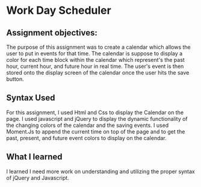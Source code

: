 # Work Day Scheduler



## Assignment objectives:

The purpose of this assignment was  to create  a calendar  which allows the user to put in events for that time. The calendar is suppose to display a color for each time block within the calendar which represent's the    past hour, current hour, and future hour in real time. The user's event is then stored onto the display screen of the calendar once the user hits the save button. 

## Syntax Used
For this assignment, I used Html and Css to display the Calendar  on the page. I used javascript and jQuery to display the dynamic functionality of the changing colors of the calendar and the saving events. I used Moment.Js to append the current time on top of the page and to get the past, present, and future event colors to display on the calendar.



## What I learned

I learned I need more work on understanding  and utilizing the proper syntax of jQuery and  Javascript.